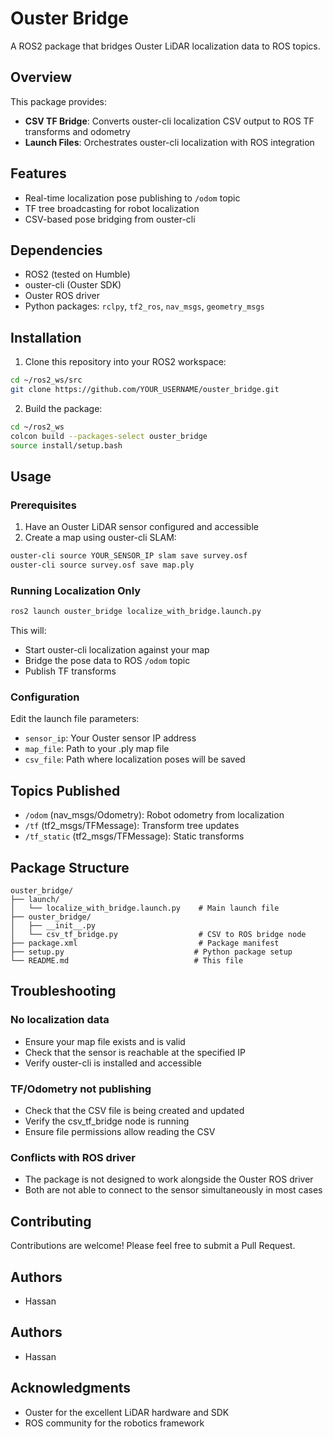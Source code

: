# Ouster Bridge

A ROS2 package that bridges Ouster LiDAR localization data to ROS topics.

## Overview

This package provides:
- **CSV TF Bridge**: Converts ouster-cli localization CSV output to ROS TF transforms and odometry
- **Launch Files**: Orchestrates ouster-cli localization with ROS integration

## Features

- Real-time localization pose publishing to `/odom` topic
- TF tree broadcasting for robot localization
- CSV-based pose bridging from ouster-cli

## Dependencies

- ROS2 (tested on Humble)
- ouster-cli (Ouster SDK)
- Ouster ROS driver
- Python packages: `rclpy`, `tf2_ros`, `nav_msgs`, `geometry_msgs`

## Installation

1. Clone this repository into your ROS2 workspace:
```bash
cd ~/ros2_ws/src
git clone https://github.com/YOUR_USERNAME/ouster_bridge.git
```

2. Build the package:
```bash
cd ~/ros2_ws
colcon build --packages-select ouster_bridge
source install/setup.bash
```

## Usage

### Prerequisites

1. Have an Ouster LiDAR sensor configured and accessible
2. Create a map using ouster-cli SLAM:
```bash
ouster-cli source YOUR_SENSOR_IP slam save survey.osf
ouster-cli source survey.osf save map.ply
```

### Running Localization Only

```bash
ros2 launch ouster_bridge localize_with_bridge.launch.py
```

This will:
- Start ouster-cli localization against your map
- Bridge the pose data to ROS `/odom` topic
- Publish TF transforms


### Configuration

Edit the launch file parameters:
- `sensor_ip`: Your Ouster sensor IP address
- `map_file`: Path to your .ply map file  
- `csv_file`: Path where localization poses will be saved

## Topics Published

- `/odom` (nav_msgs/Odometry): Robot odometry from localization
- `/tf` (tf2_msgs/TFMessage): Transform tree updates
- `/tf_static` (tf2_msgs/TFMessage): Static transforms

## Package Structure

```
ouster_bridge/
├── launch/
│   └── localize_with_bridge.launch.py    # Main launch file
├── ouster_bridge/
│   ├── __init__.py
│   └── csv_tf_bridge.py                  # CSV to ROS bridge node
├── package.xml                           # Package manifest
├── setup.py                             # Python package setup
└── README.md                            # This file
```

## Troubleshooting

### No localization data
- Ensure your map file exists and is valid
- Check that the sensor is reachable at the specified IP
- Verify ouster-cli is installed and accessible

### TF/Odometry not publishing
- Check that the CSV file is being created and updated
- Verify the csv_tf_bridge node is running
- Ensure file permissions allow reading the CSV

### Conflicts with ROS driver
- The package is not designed to work alongside the Ouster ROS driver
- Both are not able to connect to the sensor simultaneously in most cases

## Contributing

Contributions are welcome! Please feel free to submit a Pull Request.

## Authors

- Hassan


## Authors

- Hassan

## Acknowledgments

- Ouster for the excellent LiDAR hardware and SDK
- ROS community for the robotics framework
